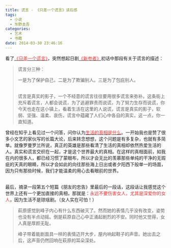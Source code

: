 ```yaml
---
title: 谎言 - 《只差一个谎言》读后感
tags:
  - 小说
  - 东野圭吾
categories:
  - 艺术
  - 书籍
date: 2014-03-30 23:46:16
---
```


看了[<span style="color:#E53333;">《只差一个谎言》</span>](http://book.douban.com/subject/21347638/)，突然想起日剧<span style="color:#E53333;">[<span style="color:#E53333;">《新参者》</span>](http://movie.douban.com/subject/4293234/)</span>初话中那段有关于谎言的描述：

> 谎言分三种：
>
> 一是为了保护自己，二是为了欺骗别人。三是为了包庇别人。
>
> </br>
> 谎言是真实的影子，一个不经意的谎言往往要用很多谎言来弥补。这条街上充斥着谎言，人都会说谎，为了逃避罪责而说谎，为了努力生存而说谎，你今天也走在这小镇上，看着生活在这里的人说谎，谎言是真实的影子，软弱、坚强、温柔、哀伤，谎言中蕴藏了人们心中各自的真实，这一点，你一直知道。
<!--more-->

曾经在知乎上看见过一个问答，问你认为[<span style="color:#E53333;">生活的真相是什么</span>](http://www.zhihu.com/question/22311625?rf=22606946)。一开始我也是赞了很多小文艺的家伙写的长篇大论，后来转念想想，这个问题是有多复杂，也就有多简单。就像罗曼罗兰所说，真正的英雄是那些看清了生活的真相却依然热爱生活的人。真实和谎言交织在一起，才是这个世界最大的真相。在这样的真相面前，如我在内的很多人，都已经习惯了蒙眼布，所以才会无比的羡慕那些单纯的干净的无瑕疵的天真的眼睛，所以才会如此的向往那些海上日出或者夕阳西下般单一的场面，因为只有那些时候，我们才能温柔的用心去看眼前的世界。

</br>
最后，摘录一段第五个短篇《朋友的忠告》里最后的一段话，这段话让我感觉这个世界上还有一个更加直接的真相，那就是：<span style="color:#E53333;">永远不要伤害女人，尤其是深爱你的女人</span>，因为生活不是琼瑶剧。（女人实在可怕！）

> 萩原感觉到峰子内心有什么东西破灭了。然而她的表情几乎没有改变，姿势也没有半点动摇。倒是萩原自己心中正涌起剧烈的不安。同时他又觉得，女人真是厚颜无耻。
> 
> 峰子带着能剧面具一样的表情迈开大步，屋内响起鞋子的声音。她出去之后，这声音仍然回响在萩原的耳朵深处。